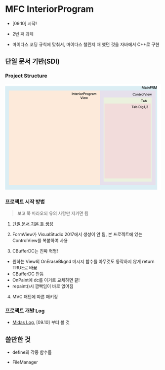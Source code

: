 # MFC InteriorProgram

* [09.10] 시작!

* 2번 째 과제

* 마이다스 코딩 규칙에 맞춰서, 마이다스 챌린지 때 했던 것을 자바에서 C++로 구현


## 단일 문서 기반(SDI)

### Project Structure

![structure](/media/structure.png)

### 프로젝트 시작 방법

> 보고 쭉 따라오되 유의 사항만 지키면 됨

1. [단일 문서 기본 틀 생성](http://ryumin13.tistory.com/entry/mfc%EB%A1%9C-%ED%88%B4%EB%A7%8C%EB%93%A4%EA%B8%B0-%EA%B8%B0%EB%B3%B8-%EB%BC%88%EB%8C%80-%EB%A7%8C%EB%93%A4%EA%B8%B0?category=388236)

2. FormView가 VisualStudio 2017에서 생성이 안 됨, 본 프로젝트에 있는 ControlView를 복붙하여 사용

3.  CBufferDC는 진짜 혁명!
  * 원하는 View의 OnEraseBkgnd 메시지 함수를 아무것도 동작하지 않게 return TRUE로 바꿈
  * CBufferDC 만듬
  * OnPaint에 dc를 이거로 교체하면 끝!
  * repaint()시 깜빡임이 바로 없어짐

4. MVC 패턴에 따른 패키징

### 프로젝트 개발 Log

* [Midas Log](https://github.com/wnsgml972/midas_log/blob/master/contents/2018.09/09.md),  [09.10] 부터 볼 것


## 쓸만한 것

* define의 각종 함수들

* FileManager
